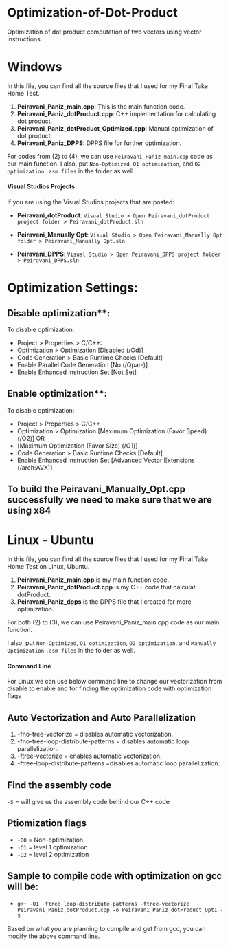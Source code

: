 # Optimization-of-Dot-Product
Optimization of dot product computation of two vectors using vector instructions.

# Windows
In this file, you can find all the source files that I used for my Final Take Home Test.

1. **Peiravani_Paniz_main.cpp**: This is the main function code.
2. **Peiravani_Paniz_dotProduct.cpp**: C++ implementation for calculating dot product.
3. **Peiravani_Paniz_dotProduct_Optimized.cpp**: Manual optimization of dot product.
4. **Peiravani_Paniz_DPPS**: DPPS file for further optimization.

For codes from (2) to (4), we can use `Peiravani_Paniz_main.cpp` code as our main function.
I also, put `Non-Optimized`, `O1 optimization`, and `O2 optimization` `.asm files` in the folder as well.

#### Visual Studios Projects:
If you are using the Visual Studios projects that are posted:

- **Peiravani_dotProduct**:
  `Visual Studio > Open Peiravani_dotProduct project folder > Peiravani_dotProduct.sln`
  
- **Peiravani_Manually Opt**:
  `Visual Studio > Open Peiravani_Manually Opt folder > Peiravani_Manually Opt.sln`

- **Peiravani_DPPS**:
  `Visual Studio > Open Peiravani_DPPS project folder > Peiravani_DPPS.sln`

# Optimization Settings:

## Disable optimization**:
 
To disable optimization:
  
- Project > Properties > C/C++:
- Optimization > Optimization [Disabled (/Od)]
- Code Generation > Basic Runtime Checks [Default]
- Enable Parallel Code Generation [No (/Qpar-)]
- Enable Enhanced Instruction Set [Not Set]

 ## Enable optimization**:
 
 To disable optimization:

 - Project > Properties > C/C++ 
- Optimization > Optimization [Maximum Optimization (Favor Speed) (/O2)]
  OR
- [Maximum Optimization (Favor Size) (/O1)]
- Code Generation > Basic Runtime Checks [Default]
- Enable Enhanced Instruction Set [Advanced Vector Extensions (/arch:AVX)]

## To build the Peiravani_Manually_Opt.cpp successfully we need to make sure that we are using x84

# Linux - Ubuntu
In this file, you can find all the source files that I used for my Final Take Home Test on Linux, Ubuntu. 

1. **Peiravani_Paniz_main.cpp** is my main function code.
2. **Peiravani_Paniz_dotProduct.cpp** is my C++ code that calculat dotProduct.
3. **Peiravani_Paniz_dpps** is the DPPS file that I created for more optimization.

For both (2) to (3), we can use Peiravani_Paniz_main.cpp code as our main function.

I also, put `Non-Optimized`, `O1 optimization`, `O2 optimization`, and `Manually Optimization` `.asm files` in the folder as well.

#### Command Line
For Linux we can use below command line to change our vectorization from disable to enable and for finding the optimization code with optimization flags

## Auto Vectorization and Auto Parallelization

1. -fno-tree-vectorize = disables automatic vectorization.
2. -fno-tree-loop-distribute-patterns = disables automatic loop parallelization.
3. -ftree-vectorize = enables automatic vectorization.
4. -ftree-loop-distribute-patterns =disables automatic loop parallelization.

## Find the assembly code

`-S` = will give us the assembly code behind our C++ code

## Ptiomization flags

- `-O0` = Non-optimization
- `-O1` = level 1 optimization
- `-O2` = level 2 optimization

## Sample to compile code with optimization on gcc will be:

- `g++ -O1 -ftree-loop-distribute-patterns -ftree-vectorize Peiravani_Paniz_dotProduct.cpp -o Peiravani_Paniz_dotProduct_Opt1 -S `

Based on what you are planning to compile and get from gcc, you can modify the above command line.

